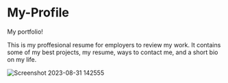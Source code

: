 # My-Profile
My portfolio!

This is my proffesional resume for employers to review my work. It contains some of my best projects, my resume, ways to contact me, and a short bio on my life.

![Screenshot 2023-08-31 142555](https://github.com/ayay2002/My-Profile/assets/141523979/4851fad8-0dfd-471e-94ab-2ac0f5527a65)
